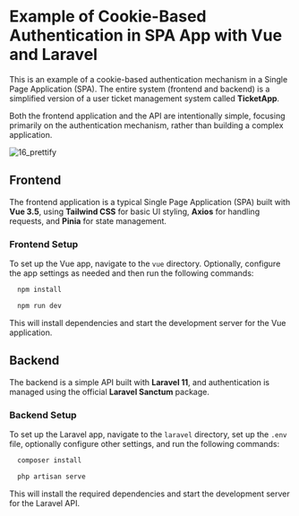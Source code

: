 
# Example of Cookie-Based Authentication in SPA App with Vue and Laravel

This is an example of a cookie-based authentication mechanism in a Single Page Application (SPA). The entire system (frontend and backend) is a simplified version of a user ticket management system called **TicketApp**.

Both the frontend application and the API are intentionally simple, focusing primarily on the authentication mechanism, rather than building a complex application.

![16_prettify](https://github.com/user-attachments/assets/f2072250-535d-48d7-8226-a1b25408cb12)


## Frontend
The frontend application is a typical Single Page Application (SPA) built with **Vue 3.5**, using **Tailwind CSS** for basic UI styling, **Axios** for handling requests, and **Pinia** for state management.


### Frontend Setup

To set up the Vue app, navigate to the `vue` directory. Optionally, configure the app settings as needed and then run the following commands:

```bash
  npm install
```

```bash
  npm run dev
```
This will install dependencies and start the development server for the Vue application.



## Backend
The backend is a simple API built with **Laravel 11**, and authentication is managed using the official **Laravel Sanctum** package.

### Backend Setup

To set up the Laravel app, navigate to the `laravel` directory, set up the `.env` file, optionally configure other settings, and run the following commands:

```bash
  composer install
```

```bash
  php artisan serve
```
This will install the required dependencies and start the development server for the Laravel API.





